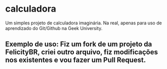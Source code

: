 # calculadora

Um simples projeto de calculadora imaginária.
Na real, apenas para uso de aprendizado do Git/Github na Geek University.

## Exemplo de uso: Fiz um fork de um projeto da FelicityBR, criei outro arquivo, fiz modificações nos existentes e vou fazer um Pull Request.
